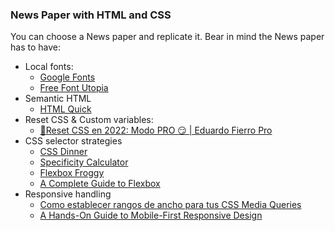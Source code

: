 ### News Paper with HTML and CSS
You can choose a News paper and replicate it. Bear in mind the News paper has to have:
- Local fonts:
  - [Google Fonts](https://fonts.google.com/)
  - [Free Font Utopia](https://www.fontsquirrel.com/)
- Semantic HTML
  - [HTML Quick](https://www.htmlquick.com/es/reference/tags.html)
- Reset CSS & Custom variables:
  - [🚀Reset CSS en 2022: Modo PRO 😏 | Eduardo Fierro Pro](https://www.youtube.com/watch?v=Foieq2jTajE)
- CSS selector strategies
  - [CSS Dinner](https://flukeout.github.io/)
  - [Specificity Calculator](https://specificity.keegan.st/)
  - [Flexbox Froggy](https://flexboxfroggy.com/#es)
  - [A Complete Guide to Flexbox](https://css-tricks.com/snippets/css/a-guide-to-flexbox/)
- Responsive handling
  - [Como establecer rangos de ancho para tus CSS Media Queries](https://www.freecodecamp.org/espanol/news/como-establecer-rango-de-ancho-para-tus-css-media-queries/)
  - [A Hands-On Guide to Mobile-First Responsive Design](https://www.uxpin.com/studio/blog/a-hands-on-guide-to-mobile-first-design/)
